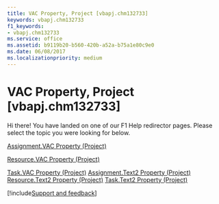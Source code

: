 ```yaml
---
title: VAC Property, Project [vbapj.chm132733]
keywords: vbapj.chm132733
f1_keywords:
- vbapj.chm132733
ms.service: office
ms.assetid: b9119b20-b560-420b-a52a-b75a1e80c9e0
ms.date: 06/08/2017
ms.localizationpriority: medium
---
```



# VAC Property, Project [vbapj.chm132733]

Hi there! You have landed on one of our F1 Help redirector pages. Please select the topic you were looking for below.

[Assignment.VAC Property (Project)](https://msdn.microsoft.com/library/27188491-ee6a-f9cf-60d9-ec2876b0c528%28Office.15%29.aspx)

[Resource.VAC Property (Project)](https://msdn.microsoft.com/library/ad0f461c-5f8d-1bcd-e5c7-9d127030b291%28Office.15%29.aspx)

[Task.VAC Property (Project)](https://msdn.microsoft.com/library/0d72b0a0-0020-cd8b-648b-e86593cbaeef%28Office.15%29.aspx)
[Assignment.Text2 Property (Project)](https://msdn.microsoft.com/library/f9111a21-6a9c-d5c9-bff8-235fd2c05b11%28Office.15%29.aspx)
[Resource.Text2 Property (Project)](https://msdn.microsoft.com/library/d0bcfa29-151f-6426-58c6-27f54ead2286%28Office.15%29.aspx)
[Task.Text2 Property (Project)](https://msdn.microsoft.com/library/e6a5adac-6c93-e1f8-21f9-804c625c7cf7%28Office.15%29.aspx)

[!include[Support and feedback](~/includes/feedback-boilerplate.md)]